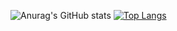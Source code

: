 ![Anurag's GitHub stats](https://github-readme-stats.vercel.app/api?username=Urusung&show_icons=true&theme=radical)
[![Top Langs](https://github-readme-stats.vercel.app/api/top-langs/?username=Urusung&hide_progress=true)](https://github.com/anuraghazra/github-readme-stats)
